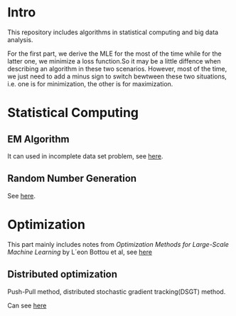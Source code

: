 # Intro

This repository includes algorithms in statistical computing and big data analysis.

For the first part, we derive the MLE for the most of the time while for the latter one, we minimize a loss function.So it may be a little diffence when describing an algorithm in these two scenarios. However, most of the time, we just need to add a minus sign to switch bewtween these two situations, i.e. one is for minimization, the other is for maximization.

# Statistical Computing

## EM Algorithm

It can used in incomplete data set problem, see [here](http://htmlpreview.github.io/?https://raw.githubusercontent.com/Kun73/Algorithm/master/EM/EM.html).

## Random Number Generation

See [here](http://htmlpreview.github.io/?https://raw.githubusercontent.com/Kun73/Algorithm/master/Random%20Number%20Generation/RNG.html). 

# Optimization
This part mainly includes notes from *Optimization Methods for Large-Scale Machine Learning* by L´eon Bottou et al, see [here](http://htmlpreview.github.io/?https://raw.githubusercontent.com/Kun73/Algorithm/master/Optimization%20Methods%20for%20Large-Scale%20Machine%20Learning/OPT.html)

## Distributed optimization

Push-Pull method, distributed stochastic gradient tracking(DSGT) method.

Can see [here](http://htmlpreview.github.io/?https://raw.githubusercontent.com/Kun73/Algorithm/master/Distributed/dis.html)
